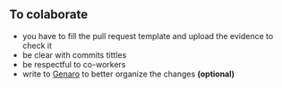 ## To colaborate

 - you have to fill the pull request template and upload the evidence to check it
 - be clear with commits tittles
 - be respectful to co-workers
 - write to [Genaro](https://github.com/GenaroMazur) to better organize the changes **(optional)**